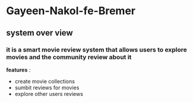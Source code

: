 # Gayeen-Nakol-fe-Bremer

## system over view

### it is a smart movie review system that allows users to explore movies and the community review about it

**features** :
- create movie collections
- sumbit reviews for movies
- explore other users reviews
